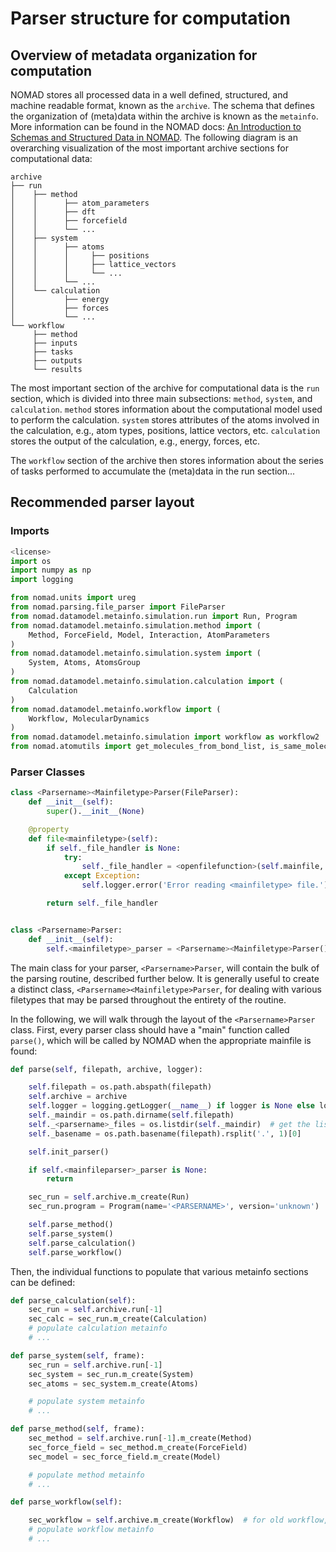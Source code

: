 # Parser structure for computation

## Overview of metadata organization for computation

NOMAD stores all processed data in a well defined, structured, and machine readable format, known as the `archive`.
The schema that defines the organization of (meta)data within the archive is known as the `metainfo`.
More information can be found in the NOMAD docs: [An Introduction to Schemas and Structured Data in NOMAD](https://nomad-lab.eu/prod/v1/docs/schema/introduction.html).
The following diagram is an overarching visualization of the most important archive sections for computational data:

```
archive
├── run
│    ├── method
│    │      ├── atom_parameters
│    │      ├── dft
│    │      ├── forcefield
│    │      └── ...
│    ├── system
│    │      ├── atoms
│    │      │     ├── positions
│    │      │     ├── lattice_vectors
│    │      │     └── ...
│    │      └── ...
│    └── calculation
│           ├── energy
│           ├── forces
│           └── ...
└── workflow
     ├── method
     ├── inputs
     ├── tasks
     ├── outputs
     └── results
```

The most important section of the archive for computational data is the `run` section, which is
divided into three main subsections: `method`, `system`, and `calculation`. `method` stores
information about the computational model used to perform the calculation. `system` stores
attributes of the atoms involved in the calculation, e.g., atom types, positions, lattice vectors, etc.
`calculation` stores the output of the calculation, e.g., energy, forces, etc.

The `workflow` section of the archive then stores information about the series of tasks performed
to accumulate the (meta)data in the run section...


## Recommended parser layout

### Imports

```python
<license>
import os
import numpy as np
import logging

from nomad.units import ureg
from nomad.parsing.file_parser import FileParser
from nomad.datamodel.metainfo.simulation.run import Run, Program
from nomad.datamodel.metainfo.simulation.method import (
    Method, ForceField, Model, Interaction, AtomParameters
)
from nomad.datamodel.metainfo.simulation.system import (
    System, Atoms, AtomsGroup
)
from nomad.datamodel.metainfo.simulation.calculation import (
    Calculation
)
from nomad.datamodel.metainfo.workflow import (
    Workflow, MolecularDynamics
)
from nomad.datamodel.metainfo.simulation import workflow as workflow2
from nomad.atomutils import get_molecules_from_bond_list, is_same_molecule, get_composition
```


### Parser Classes

```python
class <Parsername><Mainfiletype>Parser(FileParser):
    def __init__(self):
        super().__init__(None)

    @property
    def file<mainfiletype>(self):
        if self._file_handler is None:
            try:
                self._file_handler = <openfilefunction>(self.mainfile, 'rb')
            except Exception:
                self.logger.error('Error reading <mainfiletype> file.')

        return self._file_handler


class <Parsername>Parser:
    def __init__(self):
        self.<mainfiletype>_parser = <Parsername><Mainfiletype>Parser()
```

The main class for your parser, `<Parsername>Parser`, will contain the bulk of the parsing routine,
described further below. It is generally useful to create a distinct class, `<Parsername><Mainfiletype>Parser`,
for dealing with various filetypes that may be parsed throughout the entirety of the routine.

In the following, we will walk through the layout of the `<Parsername>Parser` class. First,
every parser class should have a "main" function called `parse()`, which will be called by NOMAD
when the appropriate mainfile is found:

```python
def parse(self, filepath, archive, logger):

    self.filepath = os.path.abspath(filepath)
    self.archive = archive
    self.logger = logging.getLogger(__name__) if logger is None else logger
    self._maindir = os.path.dirname(self.filepath)
    self._<parsername>_files = os.listdir(self._maindir)  # get the list of files in the same directory as the mainfile
    self._basename = os.path.basename(filepath).rsplit('.', 1)[0]

    self.init_parser()

    if self.<mainfileparser>_parser is None:
        return

    sec_run = self.archive.m_create(Run)
    sec_run.program = Program(name='<PARSERNAME>', version='unknown')

    self.parse_method()
    self.parse_system()
    self.parse_calculation()
    self.parse_workflow()
```

Then, the individual functions to populate that various metainfo sections can be defined:

```python
def parse_calculation(self):
    sec_run = self.archive.run[-1]
    sec_calc = sec_run.m_create(Calculation)
    # populate calculation metainfo
    # ...

def parse_system(self, frame):
    sec_run = self.archive.run[-1]
    sec_system = sec_run.m_create(System)
    sec_atoms = sec_system.m_create(Atoms)

    # populate system metainfo
    # ...

def parse_method(self, frame):
    sec_method = self.archive.run[-1].m_create(Method)
    sec_force_field = sec_method.m_create(ForceField)
    sec_model = sec_force_field.m_create(Model)

    # populate method metainfo
    # ...

def parse_workflow(self):

    sec_workflow = self.archive.m_create(Workflow)  # for old workflow, should update for workflow2
    # populate workflow metainfo
    # ...
```